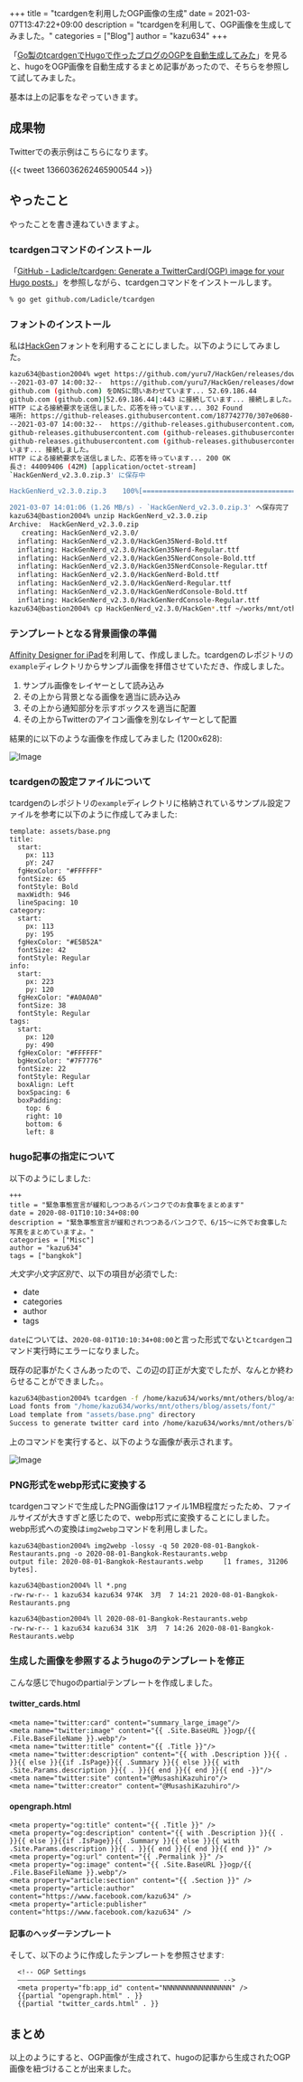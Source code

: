 +++
title = "tcardgenを利用したOGP画像の生成"
date = 2021-03-07T13:47:22+09:00
description = "tcardgenを利用して、OGP画像を生成してみました。"
categories = ["Blog"]
author = "kazu634"
+++

「[Go製のtcardgenでHugoで作ったブログのOGPを自動生成してみた](https://qiita.com/BIwashi/items/26cf8a1c9c54f7c38614)」を見ると、hugoをOGP画像を自動生成するまとめ記事があったので、そちらを参照して試してみました。

基本は上の記事をなぞっていきます。

## 成果物
Twitterでの表示例はこちらになります。

{{< tweet 1366036262465900544 >}}

## やったこと
やったことを書き連ねていきますよ。

### tcardgenコマンドのインストール
「[GitHub - Ladicle/tcardgen: Generate a TwitterCard(OGP) image for your Hugo posts.](https://github.com/Ladicle/tcardgen)」を参照しながら、tcardgenコマンドをインストールします。

```bash
% go get github.com/Ladicle/tcardgen
```

### フォントのインストール
私は[HackGen](https://github.com/yuru7/HackGen)フォントを利用することにしました。以下のようにしてみました。

```bash
kazu634@bastion2004% wget https://github.com/yuru7/HackGen/releases/download/v2.3.0/HackGenNerd_v2.3.0.zip
--2021-03-07 14:00:32--  https://github.com/yuru7/HackGen/releases/download/v2.3.0/HackGenNerd_v2.3.0.zip
github.com (github.com) をDNSに問いあわせています... 52.69.186.44
github.com (github.com)|52.69.186.44|:443 に接続しています... 接続しました。
HTTP による接続要求を送信しました、応答を待っています... 302 Found
場所: https://github-releases.githubusercontent.com/187742770/307e0680-7e6e-11eb-9458-9a229737eb93?X-Amz-Algorithm=AWS4-HMAC-SHA256&X-Amz-Credential=AKIAIWNJYAX4CSVEH53A%2F20210307%2Fus-east-1%2Fs3%2Faws4_request&X-Amz-Date=20210307T050032Z&X-Amz-Expires=300&X-Amz-Signature=2f4e8ae00818f60ffce2eb18eb96ff166e15eec47a6a01653e49e425cf6858b3&X-Amz-SignedHeaders=host&actor_id=0&key_id=0&repo_id=187742770&response-content-disposition=attachment%3B%20filename%3DHackGenNerd_v2.3.0.zip&response-content-type=application%2Foctet-stream [続く]
--2021-03-07 14:00:32--  https://github-releases.githubusercontent.com/187742770/307e0680-7e6e-11eb-9458-9a229737eb93?X-Amz-Algorithm=AWS4-HMAC-SHA256&X-Amz-Credential=AKIAIWNJYAX4CSVEH53A%2F20210307%2Fus-east-1%2Fs3%2Faws4_request&X-Amz-Date=20210307T050032Z&X-Amz-Expires=300&X-Amz-Signature=2f4e8ae00818f60ffce2eb18eb96ff166e15eec47a6a01653e49e425cf6858b3&X-Amz-SignedHeaders=host&actor_id=0&key_id=0&repo_id=187742770&response-content-disposition=attachment%3B%20filename%3DHackGenNerd_v2.3.0.zip&response-content-type=application%2Foctet-stream
github-releases.githubusercontent.com (github-releases.githubusercontent.com) をDNSに問いあわせています... 185.199.111.154, 185.199.109.154, 185.199.110.154, ...
github-releases.githubusercontent.com (github-releases.githubusercontent.com)|185.199.111.154|:443 に接続して
います... 接続しました。
HTTP による接続要求を送信しました、応答を待っています... 200 OK
長さ: 44009406 (42M) [application/octet-stream]
`HackGenNerd_v2.3.0.zip.3' に保存中

HackGenNerd_v2.3.0.zip.3    100%[========================================>]  41.97M  1.15MB/s    in 33s

2021-03-07 14:01:06 (1.26 MB/s) - `HackGenNerd_v2.3.0.zip.3' へ保存完了 [44009406/44009406]
kazu634@bastion2004% unzip HackGenNerd_v2.3.0.zip                                                     [/tmp]
Archive:  HackGenNerd_v2.3.0.zip
   creating: HackGenNerd_v2.3.0/
  inflating: HackGenNerd_v2.3.0/HackGen35Nerd-Bold.ttf
  inflating: HackGenNerd_v2.3.0/HackGen35Nerd-Regular.ttf
  inflating: HackGenNerd_v2.3.0/HackGen35NerdConsole-Bold.ttf
  inflating: HackGenNerd_v2.3.0/HackGen35NerdConsole-Regular.ttf
  inflating: HackGenNerd_v2.3.0/HackGenNerd-Bold.ttf
  inflating: HackGenNerd_v2.3.0/HackGenNerd-Regular.ttf
  inflating: HackGenNerd_v2.3.0/HackGenNerdConsole-Bold.ttf
  inflating: HackGenNerd_v2.3.0/HackGenNerdConsole-Regular.ttf
kazu634@bastion2004% cp HackGenNerd_v2.3.0/HackGen*.ttf ~/works/mnt/others/blog/assets/font/          [/tmp]
```

### テンプレートとなる背景画像の準備
[Affinity Designer for iPad](https://affinity.serif.com/en-us/designer/ipad/)を利用して、作成しました。tcardgenのレポジトリの`example`ディレクトリからサンプル画像を拝借させていただき、作成しました。

1. サンプル画像をレイヤーとして読み込み
2. その上から背景となる画像を適当に読み込み
3. その上から通知部分を示すボックスを適当に配置
4. その上からTwitterのアイコン画像を別なレイヤーとして配置

結果的に以下のような画像を作成してみました (1200x628):

![Image](https://farm66.staticflickr.com/65535/51010529153_62ac1706c3_c.jpg)

### tcardgenの設定ファイルについて
tcardgenのレポジトリの`example`ディレクトリに格納されているサンプル設定ファイルを参考に以下のように作成してみました:

```
template: assets/base.png
title:
  start:
    px: 113
    pY: 247
  fgHexColor: "#FFFFFF"
  fontSize: 65
  fontStyle: Bold
  maxWidth: 946
  lineSpacing: 10
category:
  start:
    px: 113
    py: 195
  fgHexColor: "#E5B52A"
  fontSize: 42
  fontStyle: Regular
info:
  start:
    px: 223
    py: 120
  fgHexColor: "#A0A0A0"
  fontSize: 38
  fontStyle: Regular
tags:
  start:
    px: 120
    py: 490
  fgHexColor: "#FFFFFF"
  bgHexColor: "#7F7776"
  fontSize: 22
  fontStyle: Regular
  boxAlign: Left
  boxSpacing: 6
  boxPadding:
    top: 6
    right: 10
    bottom: 6
    left: 8

```

### hugo記事の指定について
以下のようにしました:

```
+++
title = "緊急事態宣言が緩和しつつあるバンコクでのお食事をまとめます"
date = 2020-08-01T10:10:34+08:00
description = "緊急事態宣言が緩和されつつあるバンコクで、6/15〜に外でお食事した写真をまとめていますよ。"
categories = ["Misc"]
author = "kazu634"
tags = ["bangkok"]
```

*大文字小文字区別*で、以下の項目が必須でした:

- date
- categories
- author
- tags

`date`については、`2020-08-01T10:10:34+08:00`と言った形式でないと`tcardgen`コマンド実行時にエラーになりました。

既存の記事がたくさんあったので、この辺の訂正が大変でしたが、なんとか終わらせることができました。。

```bash
kazu634@bastion2004% tcardgen -f /home/kazu634/works/mnt/others/blog/assets/font/ -o ~/works/mnt/others/blog/static/ogp/ -c ~/works/mnt/others/blog/assets/tcardgen.yaml content/post/2020/08/01/2020-08-01-Bangkok-Restaurants.md
Load fonts from "/home/kazu634/works/mnt/others/blog/assets/font/"
Load template from "assets/base.png" directory
Success to generate twitter card into /home/kazu634/works/mnt/others/blog/static/ogp/2020-08-01-Bangkok-Restaurants.png
```

上のコマンドを実行すると、以下のような画像が表示されます。

![Image](https://farm66.staticflickr.com/65535/51011791732_410798acc7_c.jpg)

### PNG形式をwebp形式に変換する
tcardgenコマンドで生成したPNG画像は1ファイル1MB程度だったため、ファイルサイズが大きすぎと感じたので、webp形式に変換することにしました。webp形式への変換は`img2webp`コマンドを利用しました。

```
kazu634@bastion2004% img2webp -lossy -q 50 2020-08-01-Bangkok-Restaurants.png -o 2020-08-01-Bangkok-Restaurants.webp
output file: 2020-08-01-Bangkok-Restaurants.webp     [1 frames, 31206 bytes].

kazu634@bastion2004% ll *.png
-rw-rw-r-- 1 kazu634 kazu634 974K  3月  7 14:21 2020-08-01-Bangkok-Restaurants.png

kazu634@bastion2004% ll 2020-08-01-Bangkok-Restaurants.webp
-rw-rw-r-- 1 kazu634 kazu634 31K  3月  7 14:26 2020-08-01-Bangkok-Restaurants.webp
```

### 生成した画像を参照するようhugoのテンプレートを修正
こんな感じでhugoのpartialテンプレートを作成しました。

#### twitter_cards.html
```
<meta name="twitter:card" content="summary_large_image"/>
<meta name="twitter:image" content="{{ .Site.BaseURL }}ogp/{{ .File.BaseFileName }}.webp"/>
<meta name="twitter:title" content="{{ .Title }}"/>
<meta name="twitter:description" content="{{ with .Description }}{{ . }}{{ else }}{{if .IsPage}}{{ .Summary }}{{ else }}{{ with .Site.Params.description }}{{ . }}{{ end }}{{ end }}{{ end -}}"/>
<meta name="twitter:site" content="@MusashiKazuhiro"/>
<meta name="twitter:creator" content="@MusashiKazuhiro"/>
```

#### opengraph.html
```
<meta property="og:title" content="{{ .Title }}" />
<meta property="og:description" content="{{ with .Description }}{{ . }}{{ else }}{{if .IsPage}}{{ .Summary }}{{ else }}{{ with .Site.Params.description }}{{ . }}{{ end }}{{ end }}{{ end }}" />
<meta property="og:url" content="{{ .Permalink }}" />
<meta property="og:image" content="{{ .Site.BaseURL }}ogp/{{ .File.BaseFileName }}.webp"/>
<meta property="article:section" content="{{ .Section }}" />
<meta property="article:author" content="https://www.facebook.com/kazu634" />
<meta property="article:publisher" content="https://www.facebook.com/kazu634" />
```

#### 記事のヘッダーテンプレート
そして、以下のように作成したテンプレートを参照させます:

```
  <!-- OGP Settings
  –––––––––––––––––––––––––––––––––––––––––––––––––– -->
  <meta property="fb:app_id" content="NNNNNNNNNNNNNNNNN" />
  {{partial "opengraph.html" . }}
  {{partial "twitter_cards.html" . }}
```

## まとめ
以上のようにすると、OGP画像が生成されて、hugoの記事から生成されたOGP画像を紐づけることが出来ました。
